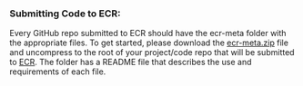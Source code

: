 ### Submitting Code to ECR: 
Every GitHub repo submitted to ECR should have the ecr-meta folder with the appropriate files. To get started, please download the [ecr-meta.zip](https://github.com/waggle-sensor/summer2021/raw/main/ecr/ecr-meta.zip) file 
and uncompress to the root of your project/code repo that will be submitted to [ECR](https://portal.sagecontinuum.org/apps/explore). The folder has a README file that describes the use and requirements 
of each file. 
